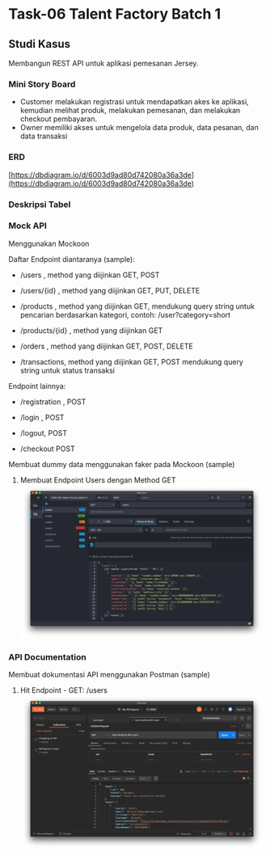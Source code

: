 # Task-06 Talent Factory Batch 1

## Studi Kasus

Membangun REST API untuk aplikasi pemesanan Jersey.

### Mini Story Board

- Customer melakukan registrasi untuk mendapatkan akes ke aplikasi, kemudian melihat produk, melakukan pemesanan, dan melakukan checkout pembayaran.
- Owner memiliki akses untuk mengelola data produk, data pesanan, dan data transaksi

### ERD

[https://dbdiagram.io/d/6003d9ad80d742080a36a3de](https://dbdiagram.io/d/6003d9ad80d742080a36a3de)

### Deskripsi Tabel

### Mock API

Menggunakan Mockoon

Daftar Endpoint diantaranya (sample):

- /users , method yang diijinkan GET, POST

- /users/{id} , method yang diijinkan GET, PUT, DELETE

- /products , method yang diijinkan GET, mendukung query string untuk pencarian berdasarkan kategori, contoh: /user?category=short

- /products/{id} , method yang diijinkan GET

- /orders , method yang diijinkan GET, POST, DELETE

- /transactions, method yang diijinkan GET, POST mendukung query string untuk status transaksi

Endpoint lainnya:

- /registration , POST

- /login , POST

- /logout, POST

- /checkout POST

Membuat dummy data menggunakan faker pada Mockoon (sample)

1. Membuat Endpoint Users dengan Method GET
   ![mockoon-get-users](docs/mockoon-get-users.png)

### API Documentation

Membuat dokumentasi API menggunakan Postman (sample)

1. Hit Endpoint - GET: /users
    ![postman-get-users](docs/postman-get-users.png)
